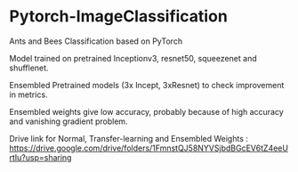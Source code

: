 # Pytorch-ImageClassification
Ants and Bees Classification based on PyTorch 


Model trained on pretrained Inceptionv3, resnet50, squeezenet and shufflenet. 

Ensembled Pretrained models (3x Incept, 3xResnet) to check improvement in metrics. 

Ensembled weights give low accuracy, probably because of high accuracy and vanishing gradient problem.


Drive link for Normal, Transfer-learning and Ensembled Weights  : https://drive.google.com/drive/folders/1FmnstQJ58NYVSjbdBGcEV6tZ4eeUrtIu?usp=sharing
